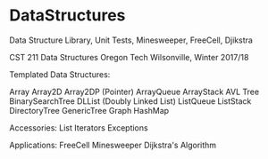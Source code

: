 # DataStructures
Data Structure Library, Unit Tests, Minesweeper, FreeCell, Djikstra

CST 211 Data Structures Oregon Tech Wilsonville, Winter 2017/18

Templated Data Structures: 

Array
Array2D
Array2DP (Pointer)
ArrayQueue
ArrayStack
AVL Tree
BinarySearchTree
DLList (Doubly Linked List)
ListQueue
ListStack
DirectoryTree
GenericTree
Graph
HashMap

Accessories:
List Iterators
Exceptions

Applications:
FreeCell
Minesweeper
Dijkstra's Algorithm
